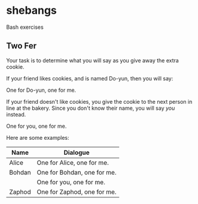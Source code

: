# shebangs
Bash exercises

## Two Fer
Your task is to determine what you will say as you give away the extra cookie.

If your friend likes cookies, and is named Do-yun, then you will say:

One for Do-yun, one for me.

If your friend doesn't like cookies, you give the cookie to the next person in line at the bakery. Since you don't know their name, you will say *you* instead.

One for you, one for me.

Here are some examples:

| Name 	 | Dialogue                   |
|--------|----------------------------|
| Alice  | One for Alice, one for me. |
| Bohdan | One for Bohdan, one for me.|
|        | One for you, one for me.   |
| Zaphod | One for Zaphod, one for me.|

